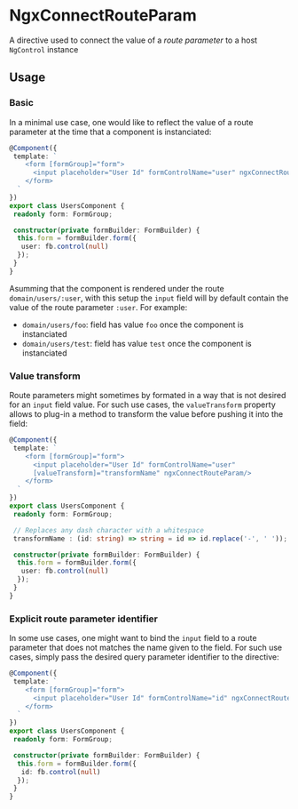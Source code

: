 # NgxConnectRouteParam

A directive used to connect the value of a _route parameter_ to a host `NgControl` instance

## Usage

### Basic

In a minimal use case, one would like to reflect the value of a route parameter at the time that a component is instanciated:

```typescript
@Component({
 template: `
    <form [formGroup]="form">
      <input placeholder="User Id" formControlName="user" ngxConnectRouteParam/>
    </form>
  `
})
export class UsersComponent {
 readonly form: FormGroup;

 constructor(private formBuilder: FormBuilder) {
  this.form = formBuilder.form({
   user: fb.control(null)
  });
 }
}
```

Asumming that the component is rendered under the route `domain/users/:user`, with this setup the `input` field will by default contain the value of the route parameter `:user`. For example:

- `domain/users/foo`: field has value `foo` once the component is instanciated
- `domain/users/test`: field has value `test` once the component is instanciated

### Value transform

Route parameters might sometimes by formated in a way that is not desired for an `input` field value. For such use cases, the `valueTransform` property allows to plug-in a method to transform the value before pushing it into the field:

```typescript
@Component({
 template: `
    <form [formGroup]="form">
      <input placeholder="User Id" formControlName="user"
      [valueTransform]="transformName" ngxConnectRouteParam/>
    </form>
  `
})
export class UsersComponent {
 readonly form: FormGroup;

 // Replaces any dash character with a whitespace
 transformName : (id: string) => string = id => id.replace('-', ' '));

 constructor(private formBuilder: FormBuilder) {
  this.form = formBuilder.form({
   user: fb.control(null)
  });
 }
}
```

### Explicit route parameter identifier

In some use cases, one might want to bind the `input` field to a route parameter that does not matches the name given to the field. For such use cases, simply pass the desired query parameter identifier to the directive:

```typescript
@Component({
 template: `
    <form [formGroup]="form">
      <input placeholder="User Id" formControlName="id" ngxConnectRouteParam="user"/>
    </form>
  `
})
export class UsersComponent {
 readonly form: FormGroup;

 constructor(private formBuilder: FormBuilder) {
  this.form = formBuilder.form({
   id: fb.control(null)
  });
 }
}
```
